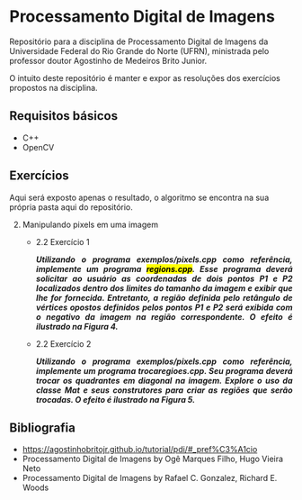 # Processamento Digital de Imagens
Repositório para a disciplina de Processamento Digital de Imagens da Universidade Federal do Rio Grande do Norte (UFRN), ministrada pelo professor doutor Agostinho de Medeiros Brito Junior.

O intuito deste repositório é manter e expor as resoluções dos exercícios propostos na disciplina.

## Requisitos básicos
* C++ 
* OpenCV

## Exercícios
Aqui será exposto apenas o resultado, o algoritmo se encontra na sua própria pasta aqui do repositório. 

2. Manipulando pixels em uma imagem
   - 2.2 Exercício 1 
      <p align="justify"><b><i>Utilizando o programa exemplos/pixels.cpp como referência, implemente um programa <mark>regions.cpp</mark>. Esse programa deverá solicitar ao usuário as coordenadas de dois pontos P1 e P2 localizados dentro dos limites do tamanho da imagem e exibir que lhe for fornecida. Entretanto, a região definida pelo retângulo de vértices opostos definidos pelos pontos P1 e P2 será exibida com o negativo da imagem na região correspondente. O efeito é ilustrado na Figura 4.</b></i></p>
   
   - 2.2 Exercício 2
      <p align="justify"><b><i>Utilizando o programa exemplos/pixels.cpp como referência, implemente um programa trocaregioes.cpp. Seu programa deverá trocar os quadrantes em diagonal na imagem. Explore o uso da classe Mat e seus construtores para criar as regiões que serão trocadas. O efeito é ilustrado na Figura 5.</b></i></p>

## Bibliografia 
* https://agostinhobritojr.github.io/tutorial/pdi/#_pref%C3%A1cio
* Processamento Digital de Imagens by Ogê Marques Filho, Hugo Vieira Neto
* Processamento Digital de Imagens by Rafael C. Gonzalez, Richard E. Woods



